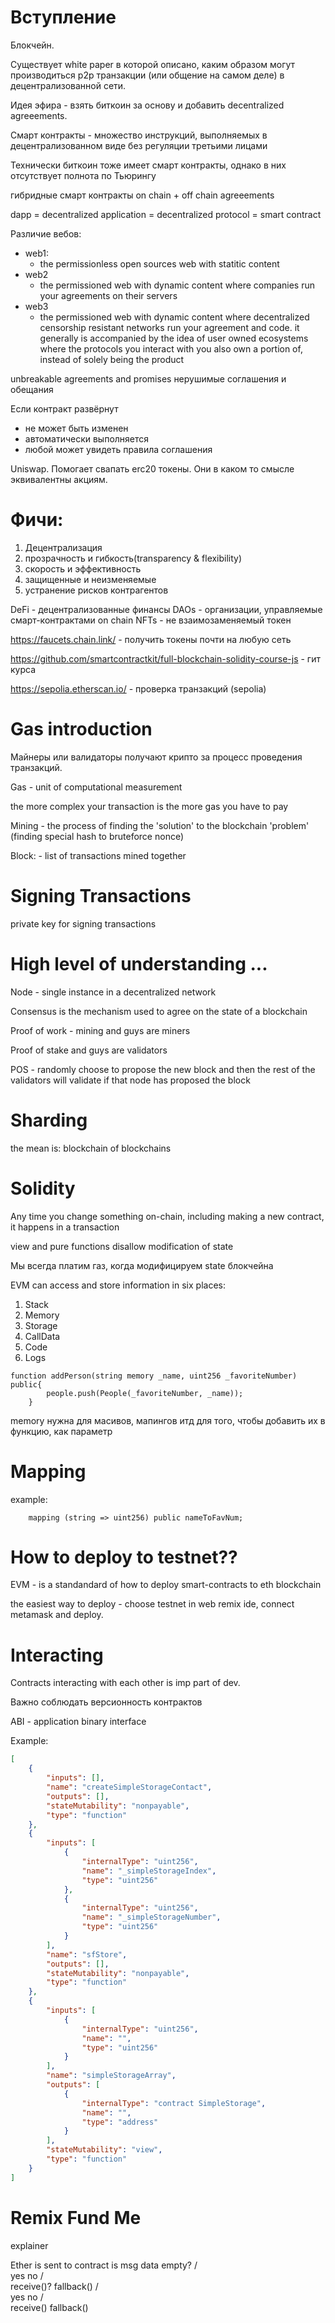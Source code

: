 # Вступление

Блокчейн. 

Существует white paper в которой описано, каким образом могут производиться p2p транзакции (или общение на самом деле) в децентрализованной сети.

Идея эфира - взять биткоин за основу и добавить decentralized agreeements.


Смарт контракты - множество инструкций, выполняемых в децентрализованном виде без регуляции третьими лицами


Технически биткоин тоже имеет смарт контракты, однако в них отсутствует полнота по Тьюрингу


гибридные смарт контракты
on chain + off chain agreeements

dapp = decentralized application = decentralized protocol = smart contract


Различие вебов:
- web1:
  - the permissionless open sources web with statitic content 
- web2
  - the permissioned web with dynamic content where companies run your agreements on their servers
- web3
  - the permissioned web with dynamic content where decentralized censorship resistant networks run your agreement and code. it generally is accompanied by the idea of user owned ecosystems where the protocols you interact with you also own a portion of, instead of solely being the product


unbreakable agreements and promises
нерушимые соглашения и обещания

Если контракт развёрнут
- не может быть изменен
- автоматически выполняется
- любой может увидеть правила соглашения



Uniswap. Помогает свапать erc20 токены. Они в каком то смысле эквивалентны акциям. 

# Фичи:

1. Децентрализация
2. прозрачность и гибкость(transparency & flexibility)
3. скорость и эффективность
4. защищенные и неизменяемые
5. устранение рисков контрагентов


DeFi - децентрализованные финансы
DAOs - организации, управляемые смарт-контрактами on chain
NFTs - не взаимозаменяемый токен

https://faucets.chain.link/ - получить токены почти на любую сеть

https://github.com/smartcontractkit/full-blockchain-solidity-course-js - гит курса

https://sepolia.etherscan.io/ - проверка транзакций (sepolia)



# Gas introduction

Майнеры или валидаторы получают крипто за процесс проведения транзакций.


Gas - unit of computational measurement

the more complex your transaction is the more gas you have to pay


Mining - the process of finding the 'solution' to the blockchain 'problem' (finding special hash to bruteforce nonce)


Block: - list of transactions mined together


# Signing Transactions

private key for signing transactions


# High level of understanding ...

Node - single instance in a decentralized network

Consensus is the mechanism used to agree on the state of a blockchain


Proof of work - mining
and guys are miners

Proof of stake
and guys are validators

POS - randomly choose to propose the new block and then the rest of the validators will validate if that node has proposed the block

# Sharding
the mean is: blockchain of blockchains




# Solidity


Any time you change something on-chain, including making a new contract, it happens in a transaction

view and pure functions disallow modification of state

Мы всегда платим газ, когда модифицируем state блокчейна



EVM can access and store information in six places:
1. Stack
2. Memory
3. Storage
4. CallData
5. Code
6. Logs

```
function addPerson(string memory _name, uint256 _favoriteNumber) public{
        people.push(People(_favoriteNumber, _name));
    }
```
memory нужна для масивов, мапингов итд для
того, чтобы добавить их в функцию, как параметр



# Mapping

example:
```
    mapping (string => uint256) public nameToFavNum;
```


# How to deploy to testnet??

EVM - is a standandard of how to deploy smart-contracts to eth blockchain

the easiest way to deploy - choose testnet in web remix ide, connect metamask and deploy.


# Interacting

Contracts interacting with each other is imp part of dev.

Важно соблюдать версионность контрактов





ABI - application binary interface

Example:

``` json
[
	{
		"inputs": [],
		"name": "createSimpleStorageContact",
		"outputs": [],
		"stateMutability": "nonpayable",
		"type": "function"
	},
	{
		"inputs": [
			{
				"internalType": "uint256",
				"name": "_simpleStorageIndex",
				"type": "uint256"
			},
			{
				"internalType": "uint256",
				"name": "_simpleStorageNumber",
				"type": "uint256"
			}
		],
		"name": "sfStore",
		"outputs": [],
		"stateMutability": "nonpayable",
		"type": "function"
	},
	{
		"inputs": [
			{
				"internalType": "uint256",
				"name": "",
				"type": "uint256"
			}
		],
		"name": "simpleStorageArray",
		"outputs": [
			{
				"internalType": "contract SimpleStorage",
				"name": "",
				"type": "address"
			}
		],
		"stateMutability": "view",
		"type": "function"
	}
]
```



# Remix Fund Me





explainer 

Ether is sent to contract 
		is msg data empty?
			/   \
		yes		  no
		/			\
	receive()? 		fallback()
	/		\
   yes		no
   /		  \
receive()		fallback()